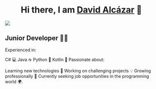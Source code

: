 <div align="center">
<h1 align="center">Hi there, I am <a href="https://www.linkedin.com/in/davidalcazarsanchez/">David Alcázar</a> 👋</h1>
</div>
<img src="https://imgur.com/9tQp7cO">

## Junior Developer 👨‍💻

Experienced in:

C# 💻
Java ☕
Python 🐍
Kotlin 🌟
Passionate about:

Learning new technologies 🚀
Working on challenging projects 💡
Growing professionally 🌱
Currently seeking job opportunities in the programming world 🌍.

<!--
**das95code/das95code** is a ✨ _special_ ✨ repository because its `README.md` (this file) appears on your GitHub profile.

Here are some ideas to get you started:

- 🔭 I’m currently working on ...
- 🌱 I’m currently learning ...
- 👯 I’m looking to collaborate on ...
- 🤔 I’m looking for help with ...
- 💬 Ask me about ...
- 📫 How to reach me: ...
- 😄 Pronouns: ...
- ⚡ Fun fact: ...
-->
